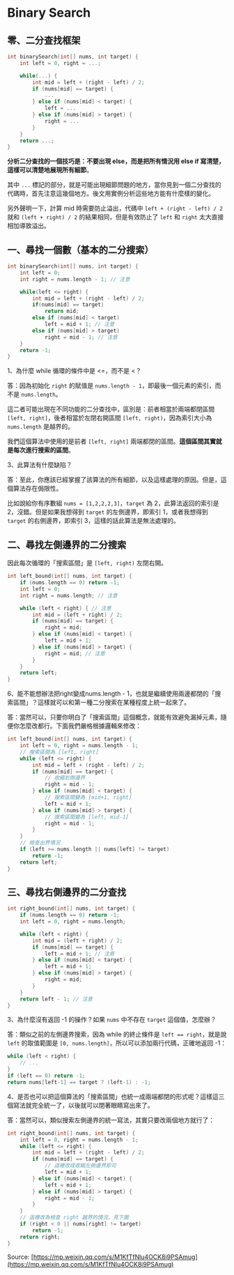 # Binary Search

## 零、二分查找框架

```c++
int binarySearch(int[] nums, int target) {
    int left = 0, right = ...;

    while(...) {
        int mid = left + (right - left) / 2;
        if (nums[mid] == target) {
            ...
        } else if (nums[mid] < target) {
            left = ...
        } else if (nums[mid] > target) {
            right = ...
        }
    }
    return ...;
}
```

**分析二分查找的一個技巧是：不要出現 else，而是把所有情況用 else if 寫清楚，這樣可以清楚地展現所有細節**。

其中 `...` 標記的部分，就是可能出現細節問題的地方，當你見到一個二分查找的代碼時，首先注意這幾個地方。後文用實例分析這些地方能有什麼樣的變化。

另外聲明一下，計算 mid 時需要防止溢出，代碼中 `left + (right - left) / 2` 就和 `(left + right) / 2` 的結果相同，但是有效防止了 `left` 和 `right` 太大直接相加導致溢出。

## 一、尋找一個數（基本的二分搜索）

```c++
int binarySearch(int[] nums, int target) {
    int left = 0; 
    int right = nums.length - 1; // 注意

    while(left <= right) {
        int mid = left + (right - left) / 2;
        if(nums[mid] == target)
            return mid; 
        else if (nums[mid] < target)
            left = mid + 1; // 注意
        else if (nums[mid] > target)
            right = mid - 1; // 注意
    }
    return -1;
}
```

1、為什麼 while 循環的條件中是 <=，而不是 <？

答：因為初始化 `right` 的賦值是 `nums.length - 1`，即最後一個元素的索引，而不是 `nums.length`。

這二者可能出現在不同功能的二分查找中，區別是：前者相當於兩端都閉區間 `[left, right]`，後者相當於左閉右開區間 `[left, right)`，因為索引大小為 `nums.length` 是越界的。

我們這個算法中使用的是前者 `[left, right]` 兩端都閉的區間。**這個區間其實就是每次進行搜索的區間**。

3、此算法有什麼缺陷？

答：至此，你應該已經掌握了該算法的所有細節，以及這樣處理的原因。但是，這個算法存在侷限性。

比如說給你有序數組 `nums = [1,2,2,2,3]`，`target` 為 2，此算法返回的索引是 2，沒錯。但是如果我想得到 `target` 的左側邊界，即索引 1，或者我想得到 `target` 的右側邊界，即索引 3，這樣的話此算法是無法處理的。

## 二、尋找左側邊界的二分搜索

因此每次循環的「搜索區間」是 `[left, right)` 左閉右開。

```c++
int left_bound(int[] nums, int target) {
    if (nums.length == 0) return -1;
    int left = 0;
    int right = nums.length; // 注意

    while (left < right) { // 注意
        int mid = (left + right) / 2;
        if (nums[mid] == target) {
            right = mid;
        } else if (nums[mid] < target) {
            left = mid + 1;
        } else if (nums[mid] > target) {
            right = mid; // 注意
        }
    }
    return left;
}
```

6、能不能想辦法把right變成nums.length - 1，也就是繼續使用兩邊都閉的「搜索區間」？這樣就可以和第一種二分搜索在某種程度上統一起來了。

答：當然可以，只要你明白了「搜索區間」這個概念，就能有效避免漏掉元素，隨便你怎麼改都行。下面我們嚴格根據邏輯來修改：

```c++
int left_bound(int[] nums, int target) {
    int left = 0, right = nums.length - 1;
    // 搜索區間為 [left, right]
    while (left <= right) {
        int mid = left + (right - left) / 2;
        if (nums[mid] == target) {
            // 收縮右側邊界
            right = mid - 1;
        } else if (nums[mid] < target) {
            // 搜索區間變為 [mid+1, right]
            left = mid + 1;
        } else if (nums[mid] > target) {
            // 搜索區間變為 [left, mid-1]
            right = mid - 1;
        } 
    }
    // 檢查出界情況
    if (left >= nums.length || nums[left] != target)
        return -1;
    return left;
}
```

## 三、尋找右側邊界的二分查找

```c++
int right_bound(int[] nums, int target) {
    if (nums.length == 0) return -1;
    int left = 0, right = nums.length;

    while (left < right) {
        int mid = (left + right) / 2;
        if (nums[mid] == target) {
            left = mid + 1; // 注意
        } else if (nums[mid] < target) {
            left = mid + 1;
        } else if (nums[mid] > target) {
            right = mid;
        }
    }
    return left - 1; // 注意
}
```

3、為什麼沒有返回 -1 的操作？如果 `nums` 中不存在 `target` 這個值，怎麼辦？

答：類似之前的左側邊界搜索，因為 while 的終止條件是 `left == right`，就是說 `left` 的取值範圍是 `[0, nums.length]`，所以可以添加兩行代碼，正確地返回 -1：

```c++
while (left < right) {
    // ...
}
if (left == 0) return -1;
return nums[left-1] == target ? (left-1) : -1;
```

4、是否也可以把這個算法的「搜索區間」也統一成兩端都閉的形式呢？這樣這三個寫法就完全統一了，以後就可以閉著眼睛寫出來了。

答：當然可以，類似搜索左側邊界的統一寫法，其實只要改兩個地方就行了：

```c++
int right_bound(int[] nums, int target) {
    int left = 0, right = nums.length - 1;
    while (left <= right) {
        int mid = left + (right - left) / 2;
        if (nums[mid] == target) {
            // 這裡改成收縮左側邊界即可
            left = mid + 1;
        } else if (nums[mid] < target) {
            left = mid + 1;
        } else if (nums[mid] > target) {
            right = mid - 1;
        } 
    }
    // 這裡改為檢查 right 越界的情況，見下圖
    if (right < 0 || nums[right] != target)
        return -1;
    return right;
}
```

Source: [https://mp.weixin.qq.com/s/M1KfTfNlu4OCK8i9PSAmug](https://mp.weixin.qq.com/s/M1KfTfNlu4OCK8i9PSAmug)